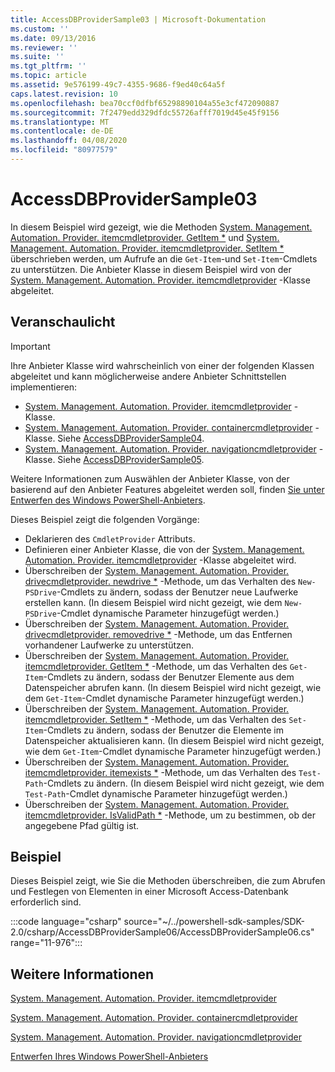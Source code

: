 ```yaml
---
title: AccessDBProviderSample03 | Microsoft-Dokumentation
ms.custom: ''
ms.date: 09/13/2016
ms.reviewer: ''
ms.suite: ''
ms.tgt_pltfrm: ''
ms.topic: article
ms.assetid: 9e576199-49c7-4355-9686-f9ed40c64a5f
caps.latest.revision: 10
ms.openlocfilehash: bea70ccf0dfbf65298890104a55e3cf472090887
ms.sourcegitcommit: 7f2479edd329dfdc55726afff7019d45e45f9156
ms.translationtype: MT
ms.contentlocale: de-DE
ms.lasthandoff: 04/08/2020
ms.locfileid: "80977579"
---
```

# <a name="accessdbprovidersample03"></a>AccessDBProviderSample03

In diesem Beispiel wird gezeigt, wie die Methoden [System. Management. Automation. Provider. itemcmdletprovider. GetItem *](/dotnet/api/System.Management.Automation.Provider.ItemCmdletProvider.GetItem) und [System. Management. Automation. Provider. itemcmdletprovider. SetItem *](/dotnet/api/System.Management.Automation.Provider.ItemCmdletProvider.SetItem) überschrieben werden, um Aufrufe an die `Get-Item`-und `Set-Item`-Cmdlets zu unterstützen. Die Anbieter Klasse in diesem Beispiel wird von der [System. Management. Automation. Provider. itemcmdletprovider](/dotnet/api/System.Management.Automation.Provider.ItemCmdletProvider) -Klasse abgeleitet.

## <a name="demonstrates"></a>Veranschaulicht

> [!IMPORTANT]
> Ihre Anbieter Klasse wird wahrscheinlich von einer der folgenden Klassen abgeleitet und kann möglicherweise andere Anbieter Schnittstellen implementieren:
>
> -   [System. Management. Automation. Provider. itemcmdletprovider](/dotnet/api/System.Management.Automation.Provider.ItemCmdletProvider) -Klasse.
> -   [System. Management. Automation. Provider. containercmdletprovider](/dotnet/api/System.Management.Automation.Provider.ContainerCmdletProvider) -Klasse. Siehe [AccessDBProviderSample04](./accessdbprovidersample04.md).
> -   [System. Management. Automation. Provider. navigationcmdletprovider](/dotnet/api/System.Management.Automation.Provider.NavigationCmdletProvider) -Klasse. Siehe [AccessDBProviderSample05](./accessdbprovidersample05.md).
>
> Weitere Informationen zum Auswählen der Anbieter Klasse, von der basierend auf den Anbieter Features abgeleitet werden soll, finden [Sie unter Entwerfen des Windows PowerShell-Anbieters](./provider-types.md).

Dieses Beispiel zeigt die folgenden Vorgänge:

- Deklarieren des `CmdletProvider` Attributs.
- Definieren einer Anbieter Klasse, die von der [System. Management. Automation. Provider. itemcmdletprovider](/dotnet/api/System.Management.Automation.Provider.ItemCmdletProvider) -Klasse abgeleitet wird.
- Überschreiben der [System. Management. Automation. Provider. drivecmdletprovider. newdrive *](/dotnet/api/System.Management.Automation.Provider.DriveCmdletProvider.NewDrive) -Methode, um das Verhalten des `New-PSDrive`-Cmdlets zu ändern, sodass der Benutzer neue Laufwerke erstellen kann.
  (In diesem Beispiel wird nicht gezeigt, wie dem `New-PSDrive`-Cmdlet dynamische Parameter hinzugefügt werden.)
- Überschreiben der [System. Management. Automation. Provider. drivecmdletprovider. removedrive *](/dotnet/api/System.Management.Automation.Provider.DriveCmdletProvider.RemoveDrive) -Methode, um das Entfernen vorhandener Laufwerke zu unterstützen.
- Überschreiben der [System. Management. Automation. Provider. itemcmdletprovider. GetItem *](/dotnet/api/System.Management.Automation.Provider.ItemCmdletProvider.GetItem) -Methode, um das Verhalten des `Get-Item`-Cmdlets zu ändern, sodass der Benutzer Elemente aus dem Datenspeicher abrufen kann. (In diesem Beispiel wird nicht gezeigt, wie dem `Get-Item`-Cmdlet dynamische Parameter hinzugefügt werden.)
- Überschreiben der [System. Management. Automation. Provider. itemcmdletprovider. SetItem *](/dotnet/api/System.Management.Automation.Provider.ItemCmdletProvider.SetItem) -Methode, um das Verhalten des `Set-Item`-Cmdlets zu ändern, sodass der Benutzer die Elemente im Datenspeicher aktualisieren kann. (In diesem Beispiel wird nicht gezeigt, wie dem `Get-Item`-Cmdlet dynamische Parameter hinzugefügt werden.)
- Überschreiben der [System. Management. Automation. Provider. itemcmdletprovider. itemexists *](/dotnet/api/System.Management.Automation.Provider.ItemCmdletProvider.ItemExists) -Methode, um das Verhalten des `Test-Path`-Cmdlets zu ändern. (In diesem Beispiel wird nicht gezeigt, wie dem `Test-Path`-Cmdlet dynamische Parameter hinzugefügt werden.)
- Überschreiben der [System. Management. Automation. Provider. itemcmdletprovider. IsValidPath *](/dotnet/api/System.Management.Automation.Provider.ItemCmdletProvider.IsValidPath) -Methode, um zu bestimmen, ob der angegebene Pfad gültig ist.

## <a name="example"></a>Beispiel

Dieses Beispiel zeigt, wie Sie die Methoden überschreiben, die zum Abrufen und Festlegen von Elementen in einer Microsoft Access-Datenbank erforderlich sind.

:::code language="csharp" source="~/../powershell-sdk-samples/SDK-2.0/csharp/AccessDBProviderSample06/AccessDBProviderSample06.cs" range="11-976":::

## <a name="see-also"></a>Weitere Informationen

[System. Management. Automation. Provider. itemcmdletprovider](/dotnet/api/System.Management.Automation.Provider.ItemCmdletProvider)

[System. Management. Automation. Provider. containercmdletprovider](/dotnet/api/System.Management.Automation.Provider.ContainerCmdletProvider)

[System. Management. Automation. Provider. navigationcmdletprovider](/dotnet/api/System.Management.Automation.Provider.NavigationCmdletProvider)

[Entwerfen Ihres Windows PowerShell-Anbieters](./provider-types.md)
